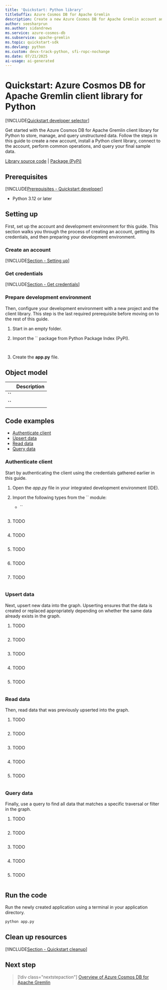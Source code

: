 ```yaml
---
title: 'Quickstart: Python library'
titleSuffix: Azure Cosmos DB for Apache Gremlin
description: Create a new Azure Cosmos DB for Apache Gremlin account and connect using the Python library in this quickstart.
author: seesharprun
ms.author: sidandrews
ms.service: azure-cosmos-db
ms.subservice: apache-gremlin
ms.topic: quickstart-sdk
ms.devlang: python
ms.custom: devx-track-python, sfi-ropc-nochange
ms.date: 07/21/2025
ai-usage: ai-generated
---
```


# Quickstart: Azure Cosmos DB for Apache Gremlin client library for Python

[!INCLUDE[Quickstart developer selector](includes/selector-quickstart-developer.md)]

Get started with the Azure Cosmos DB for Apache Gremlin client library for Python to store, manage, and query unstructured data. Follow the steps in this guide to create a new account, install a Python client library, connect to the account, perform common operations, and query your final sample data.

[Library source code](https://github.com/apache/tinkerpop/tree/master/gremlin-python/src/main/python) | [Package (PyPi)](https://pypi.org/project/gremlinpython/)

## Prerequisites

[!INCLUDE[Prerequisites - Quickstart developer](../includes/prerequisites-quickstart-developer.md)]

- Python 3.12 or later

## Setting up

First, set up the account and development environment for this guide. This section walks you through the process of creating an account, getting its credentials, and then preparing your development environment.

### Create an account

[!INCLUDE[Section - Setting up](includes/section-quickstart-provision.md)]

### Get credentials

[!INCLUDE[Section - Get credentials](includes/section-quickstart-credentials.md)]

### Prepare development environment

Then, configure your development environment with a new project and the client library. This step is the last required prerequisite before moving on to the rest of this guide.

1. Start in an empty folder.

1. Import the `` package from Python Package Index (PyPI).

    ```bash
     
    ```

1. Create the **app.py** file.

## Object model

| | Description |
| --- | --- |
| **``** | |
| **``** | |

## Code examples

- [Authenticate client](#authenticate-client)
- [Upsert data](#upsert-data)
- [Read data](#read-data)
- [Query data](#query-data)

### Authenticate client

Start by authenticating the client using the credentials gathered earlier in this guide.

1. Open the *app.py* file in your integrated development environment (IDE).

1. Import the following types from the `` module:

    - ``

    ```python
    
    ```

1. TODO

    ```python
    
    ```

1. TODO

    ```python
    
    ```

1. TODO

    ```python
    
    ```

1. TODO

    ```python
    
    ```

1. TODO

    ```python
    
    ```

### Upsert data

Next, upsert new data into the graph. Upserting ensures that the data is created or replaced appropriately depending on whether the same data already exists in the graph.

1. TODO

    ```python
    
    ```

1. TODO

    ```python
    
    ```

1. TODO

    ```python
    
    ```

1. TODO

    ```python
    
    ```

1. TODO

    ```python
    
    ```

### Read data

Then, read data that was previously upserted into the graph.

1. TODO

    ```python
    
    ```

1. TODO

    ```python
    
    ```

1. TODO

    ```python
    
    ```

1. TODO

    ```python
    
    ```

1. TODO

    ```python
    
    ```

### Query data

Finally, use a query to find all data that matches a specific traversal or filter in the graph.

1. TODO

    ```python
    
    ```

1. TODO

    ```python
    
    ```

1. TODO

    ```python
    
    ```

1. TODO

    ```python
    
    ```

1. TODO

    ```python
    
    ```

## Run the code

Run the newly created application using a terminal in your application directory.

```bash
python app.py
```

## Clean up resources

[!INCLUDE[Section - Quickstart cleanup](includes/section-quickstart-cleanup.md)]

## Next step

> [!div class="nextstepaction"]
> [Overview of Azure Cosmos DB for Apache Gremlin](introduction.md)
